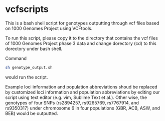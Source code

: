 # vcfscripts

This is a bash shell script for genotypes outputting through vcf files based on 1000 Genomes Project using VCFtools.

To run this script, please copy it to the directory that contains the vcf files of 1000 Genomes Project phase 3 data and change dorectory (cd) to this dorectory under bash shell.

Command
```Bash
sh genotype_output.sh
```
would run the script.

Example loci information and population abbreviations shoud be replaced by customized loci information and population abbreviations by editing our script using text editor (e.g. vim, Sublime Text et al.). Other wise, the genotypes of four SNPs (rs2894257, rs9265769, rs7767914, and rs9350317) under chromosome 6 in four populations (GBR, ACB, ASW, and BEB) would be outputted.
